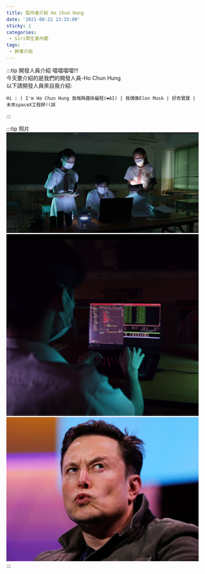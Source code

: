 ```yaml
---
title: 製作者介紹 Ho Chun Hung
date: '2021-08-22 13:33:00'
sticky: 1
categories:
 - Siri學生會內閣
tags:
 - 幹事介紹
---
```


:::tip 開發人員介紹
噹噹噹噹!!!\
今天要介紹的是我們的開發人員-Ho Chun Hung\
以下請開發人員來自我介紹:

    Hi : ) I'm Ho Chun Hung 我嘅興趣係編程(❤AI) | 我偶像Elon Musk | 好奇寶寶 | 未來spaceX工程師!(誤 


:::

:::tip 照片
![GG](../img/r/1.png)
![GG](../img/r/johnny.png)
![GG](../img/r/elon.png)
:::